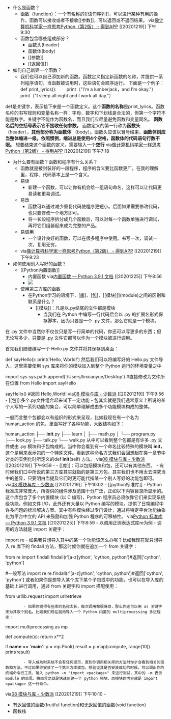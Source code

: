 - 什么是函数？
    - 函数（function）：一个有名称的[[语句序列]]，可以进行某种有用的操作。函数可以接收或者不接收[[参数]]，可以返回或不返回结果。
via[像计算机科学家一样思考Python（第2版） - 得到APP](https://www.dedao.cn/reader?id=bBVDEXGGLn7eB51b8NjVRqDoQJPMk3aXaJWadYrXmAxE4Ov92lgzK6ZypxLqdQjp)
[[20201219]] 下午9:30
    - 函数包含哪些组成部分？
        - 函数头(header)
        - 函数体(body)
        - [[参数]]
        - [[返回值]]
- 如何自己新建一个函数？
    - 我们也可以自己添加新的函数。函数定义指定新函数的名称，并提供一系列程序语句，当函数被调用时，这些语句会顺序运行。
下面是一个例子：
def print_lyrics():　　 
    print（"I'm a lumberjack，and I'm okay."）　　 
    print（"I sleep all night and I work all day."）

def是关键字，表示接下来是一个函数定义。这个**函数的名称**是print_lyrics。函数名称的书写规则和变量名称一样：字母、数字和下划线是合法的，但第一个字符不能是数字。关键字不能作为函数名，而且我们应尽量避免函数和变量同名。
**函数名后的空括号表示它不接收任何参数。**
函数定义的第一行称为**函数头**
（header），**其他部分称为函数体**
（body）。函数头应该以冒号结束，**函数体则应当整体缩进一级。依照惯例，缩进总是使用4个空格，函数体的代码语句行数不限。**
想要结束这个函数的定义，需要输入一个**空行**
via[像计算机科学家一样思考Python（第2版） - 得到APP](https://www.dedao.cn/reader?id=bBVDEXGGLn7eB51b8NjVRqDoQJPMk3aXaJWadYrXmAxE4Ov92lgzK6ZypxLqdQjp)
[[20201219]] 下午7:18
- 为什么要有函数？函数和程序有什么关系？
    - 函数就是被封装好的一段程序，程序的含义要比函数更广。在我的理解里，程序、代码基本上是一个含义。
    - 易读
        -  新建一个函数，可以让你有机会给一组语句命名，这样可以让代码更易读和更易调试。
    - 易改
        - 函数可以通过减少重复代码使程序更短小。后面如果需要修改代码，也只要修改一个地方即可。
        - 将一长段程序拆分成几个函数后，可以对每一个函数单独进行调试，再将它们组装起来成为完整的产品。
    - 易调用
        - 一个设计良好的函数，可以在很多程序中使用。书写一次，调试一次，复用无穷。
    - via[像计算机科学家一样思考Python（第2版） - 得到APP](https://www.dedao.cn/reader?id=bBVDEXGGLn7eB51b8NjVRqDoQJPMk3aXaJWadYrXmAxE4Ov92lgzK6ZypxLqdQjp)
[[20201219]] 下午9:23
- 如何使用别人写好的函数？
    - [[Python内置函数]]
        - 内置函数
via[内置函数 — Python 3.9.1 文档](https://docs.python.org/zh-cn/3/library/functions.html)
[[20201225]] 下午8:56
        - ![](https://firebasestorage.googleapis.com/v0/b/firescript-577a2.appspot.com/o/imgs%2Fapp%2Fxinyiheng%2Flw4NVOn7pL.png?alt=media&token=9681d6a2-a5e8-4269-8fbb-7cae6945a786)
    - 使用第三方库的函数
        - 在Python学习的语境下，[[库]](lib)、[[包]](package)、[[模块]]](module)之间的区别和联系是什么？
            - [[模块]]：凡是以.py结尾的文件都是模块
                - 当我们在 Python 中编写一行代码后会以 .py 的扩展名形式保存脚本，因为只要是一个 .py 文件，那么它就是一个模块。

在 .py 文件中当然你不仅仅只是写一行简单的代码，你还可以写更多的东西；但无论写多少，只要是 .py 文件它都可以作为一个模块被进行调用。

首先我们随便编写一个 Hello.py 文件并将其保存到桌面：

def sayHello():
    print('Hello, World!')
然后我们可以将编写好的 Hello.py 文件导入，这里需要使用 sys 库来将你的模块加入到整个 Python 运行的环境变量之中

import sys
sys.path.append('/Users/linxiaoyue/Desktop') #直接修改为文件所在位置
from Hello import sayHello

sayHello() #返回 Hello,World!
via[08 模块与库 - 少数派](https://sspai.com/post/62662)
[[20201219]] 下午9:56
            - [[包]]:多个.py文件组合起来试下一定功能
                - 包其实就是我们通常意义上所说的某个人写的一系列功能的集合，可以简单理解成由多个功能模块构成的整体。

一般而言整个包都会以有组织的形式来呈现，比如我现在有一个名为 human_action 的包，里面写好了各种功能，大致结构如下：

human_action
├── __init__.py
├── learn
│   ├── math.py
│   └── program.py
├── look.py
├── talk.py
└── walk.py
从中可以看到整个包都是有许多 .py 文件或由 .py 模块和子包构成的。当中你会看到有一个命名比较特殊的模块叫 __init__，这个是用来表示包的一个特殊文件。看到这种命名方式我们会回想起在类一章节中对类的实例化时所定义的def __init__(self) 方法。
via[08 模块与库 - 少数派](https://sspai.com/post/62662)
[[20201219]] 下午9:59
                    - 
            - [[库]]：可以包括模块和包，还可以有其他东西。
                - 有时候我们口中所说的第三方库其实就指的是第三方包。其实我们也不用太去深究当中的差异，只要明白当提及它们时更可能代指某一个别人写好的功能包即可。
via[08 模块与库 - 少数派](https://sspai.com/post/62662)
[[20201219]] 下午10:02
            - [[python标准库]]
                - Python 标准库非常庞大，所提供的组件涉及范围十分广泛，正如以下内容目录所显示的。这个库包含了多个内置模块 (以 C 编写)，Python 程序员必须依靠它们来实现系统级功能，例如文件 I/O，此外还有大量以 Python 编写的模块，提供了日常编程中许多问题的标准解决方案。其中有些模块经过专门设计，通过将特定平台功能抽象化为平台中立的 API 来鼓励和加强 Python 程序的可移植性。
via[Python 标准库 — Python 3.9.1 文档](https://docs.python.org/zh-cn/3/library/index.html)
[[20201225]] 下午8:59
        - 以调用正则表达式库re为例
            - 调用的方法就是 import 关键字：

import re
            - 如果我只想导入其中的某一个功能该怎么办呢？比如我现在就只想导入 re 库下的 findall 方法，那这时候你就在追加一个 from 关键字：

from re import findall
findall(r'[a-z]ython', 'cython, python')#返回['cython', 'python']

#一般写法
import re
re.findall(r'[a-z]ython', 'cython, python')#返回['cython', 'python']
或者如果你是想导入某个库下某个子包或中的功能，也可以在导入库的基础上进行调用，通过 from 关键字和 import 搭配使用：

from urllib.request import urlretrieve

            - 如果你觉得有些库的名称太长，每次调用都很麻烦，那么你还可以用 as 关键字来为其取个别名。比如我们现在就用导入一个 Python 内置的 multiprocessing 多进程库：

import multiprocessing as mp

def compute(x):
    return x**2

if __name__ == '__main__':
    p = mp.Pool()
    result = p.map(compute, range(10))
    print(result)

            - 导入成功时系统不会有任何提示，直到你调用相关库的方法时你才会看到相关的函数和方法。不过如果你安装了一个第三方库或包，想验证其是否安装成功的时候，可以调出你的终端命令行工具，输入 python -m "import <package>" 来进行测试，其中的 -m 表示 module 的意思，换而言之就是快速创建一个 python 模块，而模块的内容就是 import <package> 这一行命令。
via[08 模块与库 - 少数派](https://sspai.com/post/62662)
[[20201219]] 下午10:10
            - 
- 有返回值的函数(fruitful function)和无返回值的函数(void function)
- 函数栈
